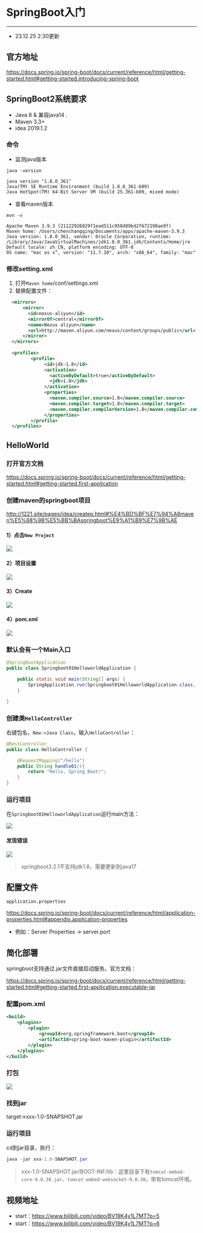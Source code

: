 # SpringBoot入门
---

* 23.12.25 2:30更新

## 官方地址

https://docs.spring.io/spring-boot/docs/current/reference/html/getting-started.html#getting-started.introducing-spring-boot

## SpringBoot2系统要求

* Java 8 & 兼容java14 .
* Maven 3.3+
* idea 2019.1.2

### 命令

* 监测java版本

```
java -version
```
```
java version "1.8.0_361"
Java(TM) SE Runtime Environment (build 1.8.0_361-b09)
Java HotSpot(TM) 64-Bit Server VM (build 25.361-b09, mixed mode)
```

* 查看maven版本

```
mvn -v
```
```
Apache Maven 3.9.3 (21122926829f1ead511c958d89bd2f672198ae9f)
Maven home: /Users/chenchangqing/Documents/apps/apache-maven-3.9.3
Java version: 1.8.0_361, vendor: Oracle Corporation, runtime: /Library/Java/JavaVirtualMachines/jdk1.8.0_361.jdk/Contents/Home/jre
Default locale: zh_CN, platform encoding: UTF-8
OS name: "mac os x", version: "11.7.10", arch: "x86_64", family: "mac"
```

### 修改setting.xml

1. 打开`Maven home`/conf/settings.xml
2. 替换配置文件：

```xml
  <mirrors>
      <mirror>
        <id>nexus-aliyun</id>
        <mirrorOf>central</mirrorOf>
        <name>Nexus aliyun</name>
        <url>http://maven.aliyun.com/nexus/content/groups/public</url>
      </mirror>
  </mirrors>
 
  <profiles>
         <profile>
              <id>jdk-1.8</id>
              <activation>
                <activeByDefault>true</activeByDefault>
                <jdk>1.8</jdk>
              </activation>
              <properties>
                <maven.compiler.source>1.8</maven.compiler.source>
                <maven.compiler.target>1.8</maven.compiler.target>
                <maven.compiler.compilerVersion>1.8</maven.compiler.compilerVersion>
              </properties>
         </profile>
  </profiles>
```

## HelloWorld

### 打开官方文档

https://docs.spring.io/spring-boot/docs/current/reference/html/getting-started.html#getting-started.first-application

### 创建maven的springboot项目

http://1221.site/pages/idea/createp.html#%E4%BD%BF%E7%94%A8maven%E5%88%9B%E5%BB%BAspringboot%E9%A1%B9%E7%9B%AE

#### 1）点击`New Project`
![](./images/springboot_started_01.png)

#### 2）项目设置
![](./images/springboot_started_02.png)

#### 3）Create
![](./images/springboot_started_03.png)

#### 4）pom.xml
![](./images/springboot_started_04.png)

### 默认会有一个Main入口

```java
@SpringBootApplication
public class Springboot01HelloworldApplication {

    public static void main(String[] args) {
        SpringApplication.run(Springboot01HelloworldApplication.class, args);
    }

}
```

### 创建类`HelloController`

右键包名，`New->Java Class`，输入`HelloController`：
```java
@RestController
public class HelloController {

    @RequestMapping("/hello")
    public String handle01(){
        return "Hello, Spring Boot!";
    }
}
```

### 运行项目

在`Springboot01HelloworldApplication`运行main方法：

![](./images/springboot_started_05.png)

#### 发现错误
![](./images/springboot_started_06.png)

>springboot3.2.1不支持jdk1.8，需要更新到java17

## 配置文件

`application.properties`

https://docs.spring.io/spring-boot/docs/current/reference/html/application-properties.html#appendix.application-properties

* 例如：Server Properties -> server.port

## 简化部署

springboot支持通过.jar文件直接启动服务。官方文档：

https://docs.spring.io/spring-boot/docs/current/reference/html/getting-started.html#getting-started.first-application.executable-jar

### 配置pom.xml
```xml
<build>
    <plugins>
        <plugin>
            <groupId>org.springframework.boot</groupId>
            <artifactId>spring-boot-maven-plugin</artifactId>
        </plugin>
    </plugins>
</build>
```

### 打包

![](./images/springboot_started_07.png)

### 找到jar

target->xxx-1.0-SNAPSHOT.jar

### 运行项目
cd到jar目录，执行：
```java
java -jar xxx-1.0-SNAPSHOT.jar
```

>xxx-1.0-SNAPSHOT.jar/BOOT-INF/lib：这里目录下有`tomcat-embed-core-9.0.38.jar`、`tomcat-embed-websocket-9.0.38`，带有tomcat环境。

## 视频地址

* start：https://www.bilibili.com/video/BV19K4y1L7MT?p=5
* start：https://www.bilibili.com/video/BV19K4y1L7MT?p=6
